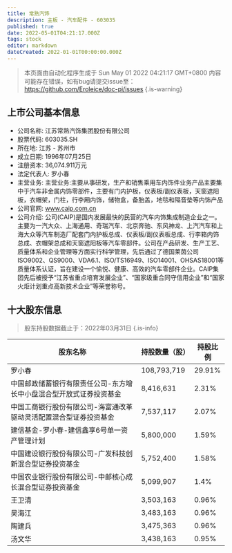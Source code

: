 ```yaml
---
title: 常熟汽饰
description: 主板 - 汽车配件 - 603035
published: true
date: 2022-05-01T04:21:17.000Z
tags: stock
editor: markdown
dateCreated: 2022-01-01T00:00:00.000Z
---
```


> 本页面由自动化程序生成于 Sun May 01 2022 04:21:17 GMT+0800
> 内容可能存在错误，如有bug请提交issue至：https://github.com/Eroleice/doc-pi/issues
{.is-warning}

## 上市公司基本信息
- 公司名称: 江苏常熟汽饰集团股份有限公司
- 股票代码: 603035.SH
- 所在地: 江苏 - 苏州市
- 成立日期: 1996年07月25日
- 注册资本: 36,074.911万元
- 法定代表人: 罗小春
- 主营业务: 主营业务:主要从事研发，生产和销售乘用车内饰件业务产品主要集中于汽车非金属内饰零部件，主要有门内护板，仪表板/副仪表板，天窗遮阳板，衣帽架，门柱，行李厢内饰，储物盒，备胎盖，地毯和隔音垫等内饰产品
- 公司官网: www.caip.com.cn
- 公司介绍: 公司(CAIP)是国内发展最快的民营的汽车内饰集成制造企业之一。主要为一汽大众、上海通用、奇瑞汽车、北京奔驰、东风神龙、上汽汽车和上海大众等汽车制造厂配套门内护板总成、仪表板/副仪表板总成、行李箱内饰总成、衣帽架总成和天窗遮阳板等汽车零部件。公司在产品研发、生产工艺、质量体系和企业管理等方面实行科学管理，先后通过了德国莱茵公司ISO9002、QS9000、VDA6.1、ISO/TS16949、ISO14001、OHSAS18001等质量体系认证，旨在建设一个愉悦、健康、高效的汽车零部件企业。CAIP集团先后被授予“江苏省重点培育发展企业”、“国家级重合同守信用企业”和“国家火炬计划重点高新技术企业”等荣誉称号。


## 十大股东信息
> 股东持股数据截止于：2022年03月31日
{.is-info}

| 股东名称 | 持股数量（股） | 持股比例 |
| --- | --- | --- |
| 罗小春 | 108,793,719 | 29.91% |
| 中国邮政储蓄银行有限责任公司-东方增长中小盘混合型开放式证券投资基金 | 8,416,631 | 2.31% |
| 中国工商银行股份有限公司-海富通改革驱动灵活配置混合型证券投资基金 | 7,537,117 | 2.07% |
| 建信基金-罗小春-建信鑫享6号单一资产管理计划 | 5,800,000 | 1.59% |
| 中国建设银行股份有限公司-广发科技创新混合型证券投资基金 | 5,752,400 | 1.58% |
| 中国农业银行股份有限公司-中邮核心成长混合型证券投资基金 | 5,099,907 | 1.4% |
| 王卫清 | 3,503,163 | 0.96% |
| 吴海江 | 3,483,163 | 0.96% |
| 陶建兵 | 3,475,363 | 0.96% |
| 汤文华 | 3,438,163 | 0.95% |




